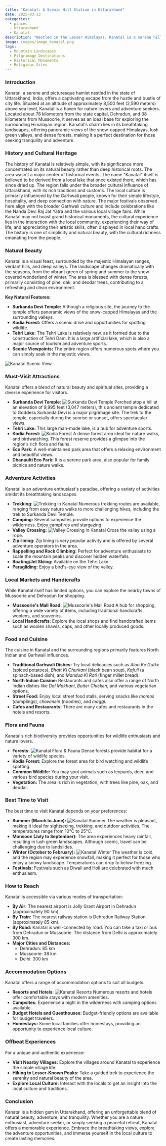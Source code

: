 ```yaml
---
title: "Kanatal: A Scenic Hill Station in Uttarakhand"
date: 2025-03-13
categories:
  - places
  - Uttarakhand
  - Kanatal
description: "Nestled in the Lesser Himalayas, Kanatal is a serene hill station surrounded by lush green valleys and dense forests. Known for its picturesque landscapes, it offers trekking opportunities to nearby peaks like Gangkara and Kedarkantha, making it a perfect destination for adventure and nature enthusiasts."
image: images/image_kanatal.png
tags: 
  - Mountain Landscapes
  - Pilgrimage Destinations
  - Historical Monuments
  - Religious Sites
---
```



### **Introduction**

Kanatal, a serene and picturesque hamlet nestled in the state of Uttarakhand, India, offers a captivating escape from the hustle and bustle of city life. Situated at an altitude of approximately 8,500 feet (2,590 meters) above sea level, Kanatal is a haven for nature lovers and adventure seekers. Located about 78 kilometers from the state capital, Dehradun, and 38 kilometers from Mussoorie, it serves as an ideal base for exploring the surrounding Himalayan region. Kanatal's charm lies in its breathtaking landscapes, offering panoramic views of the snow-capped Himalayas, lush green valleys, and dense forests, making it a perfect destination for those seeking tranquility and adventure.

### **History and Cultural Heritage**

The history of Kanatal is relatively simple, with its significance more concentrated on its natural beauty rather than deep historical roots. The area wasn't a major center of historical events. The name "Kanatal" itself is believed to be derived from a local lake that once existed there, which has since dried up. The region falls under the broader cultural influence of Uttarakhand, with its rich traditions and customs. The local culture is primarily influenced by the Garhwali people, known for their simple lifestyle, hospitality, and deep connection with nature. The major festivals observed here align with the broader Garhwali culture and include celebrations like the Nanda Devi Raj Jat Yatra and the various local village fairs. While Kanatal may not boast grand historical monuments, the cultural experience lies in the interaction with the local community, experiencing their way of life, and appreciating their artistic skills, often displayed in local handicrafts. The history is one of simplicity and natural beauty, with the cultural richness emanating from the people.

###  **Natural Beauty**

Kanatal is a visual feast, surrounded by the majestic Himalayan ranges, verdant hills, and deep valleys. The landscape changes dramatically with the seasons, from the vibrant green of spring and summer to the snow-covered wonderland of winter. The area is blessed with dense forests, primarily consisting of pine, oak, and deodar trees, contributing to a refreshing and clean environment.

**Key Natural Features:**
*   **Surkanda Devi Temple:** Although a religious site, the journey to the temple offers panoramic views of the snow-capped Himalayas and the surrounding valleys.
*   **Kodia Forest:** Offers a scenic drive and opportunities for spotting wildlife.
*   **Tehri Lake:** The Tehri Lake is relatively new, as it formed due to the construction of Tehri Dam. It is a large artificial lake, which is also a major source of tourism and adventure sports.
*   **Scenic Viewpoints:** The entire region offers numerous spots where you can simply soak in the majestic views.

<img src="placeholder_image_kanatal_scenic_view.jpg" alt="Kanatal Scenic View">

### **Must-Visit Attractions**

Kanatal offers a blend of natural beauty and spiritual sites, providing a diverse experience for visitors.

*   **Surkanda Devi Temple:** <img src="placeholder_image_surkanda_devi.jpg" alt="Surkanda Devi Temple"> Perched atop a hill at an elevation of 9,995 feet (3,047 meters), this ancient temple dedicated to Goddess Surkanda Devi is a major pilgrimage site. The trek to the temple, especially during the sunrise or sunset, offers spectacular views.
*   **Tehri Lake:** This large man-made lake, is a hub for adventure sports.
*   **Kodia Forest:** <img src="placeholder_image_kodia_forest.jpg" alt="Kodia Forest"> A dense forest area ideal for nature walks, and birdwatching. This forest reserve provides a glimpse into the region’s rich flora and fauna.
*   **Eco Park:** A well-maintained park area that offers a relaxing environment and beautiful views.
*   **Dhanaulti Eco Park:** It is a serene park area, also popular for family picnics and nature walks.

### **Adventure Activities**

Kanatal is an adventure enthusiast's paradise, offering a variety of activities amidst its breathtaking landscapes.

*   **Trekking:** <img src="placeholder_image_trekking_kanatal.jpg" alt="Trekking in Kanatal"> Numerous trekking routes are available, ranging from easy nature walks to more challenging hikes, including the trek to Surkanda Devi Temple.
*   **Camping:** Several campsites provide options to experience the wilderness. Enjoy campfires and stargazing.
*   **Valley Crossing:** <img src="placeholder_image_valley_crossing.jpg" alt="Valley Crossing in Kanatal"> Cross the valley using a rope.
*   **Zip-lining:** Zip lining is very popular activity and is offered by several adventure operators in the area.
*   **Rappelling and Rock Climbing:** Perfect for adventure enthusiasts to scale the mountain peaks and discover hidden waterfalls.
*   **Boating/Jet Skiing:** Available on the Tehri Lake.
*   **Paragliding:** Enjoy a bird's-eye view of the valley.

### **Local Markets and Handicrafts**

While Kanatal itself has limited options, you can explore the nearby towns of Mussoorie and Dehradun for shopping.

*   **Mussoorie's Mall Road:** <img src="placeholder_image_mall_road_mussoorie.jpg" alt="Mussoorie's Mall Road"> A hub for shopping, offering a wide variety of items, including traditional handicrafts, woolens, and souvenirs.
*   **Local Handicrafts:** Explore the local shops and find handcrafted items such as woolen shawls, caps, and other locally produced goods.

### **Food and Cuisine**

The cuisine in Kanatal and the surrounding regions primarily features North Indian and Garhwali influences.

*   **Traditional Garhwali Dishes:** Try local delicacies such as *Aloo Ke Gutke* (spiced potatoes), *Bhatt Ki Churkani* (black bean soup), *Kafuli* (a spinach-based dish), and *Mandua Ki Roti* (finger millet bread).
*   **North Indian Cuisine:** Restaurants and cafes also offer a range of North Indian dishes like *Dal Makhani*, *Butter Chicken*, and various vegetarian options.
*   **Street Food:** Enjoy local street food stalls, serving snacks like *momos* (dumplings), *chowmein* (noodles), and *maggi*.
*   **Cafes and Restaurants:** There are many cafes and restaurants in the hotels and resorts.

### **Flora and Fauna**

Kanatal’s rich biodiversity provides opportunities for wildlife enthusiasts and nature lovers.

*   **Forests:** <img src="placeholder_image_kanatal_flora_fauna.jpg" alt="Kanatal Flora & Fauna"> Dense forests provide habitat for a variety of wildlife species.
*   **Kodia Forest:** Explore the forest area for bird watching and wildlife spotting.
*   **Common Wildlife:** You may spot animals such as leopards, deer, and various bird species during your visit.
*   **Vegetation:** The area is rich in vegetation, with trees like pine, oak, and deodar.

### **Best Time to Visit**

The best time to visit Kanatal depends on your preferences:

*   **Summer (March to June):** <img src="placeholder_image_kanatal_summer.jpg" alt="Kanatal Summer"> The weather is pleasant, making it ideal for sightseeing, trekking, and outdoor activities. The temperatures range from 10°C to 25°C.
*   **Monsoon (July to September):** The area experiences heavy rainfall, resulting in lush green landscapes. Although scenic, travel can be challenging due to landslides.
*   **Winter (October to February):** <img src="placeholder_image_kanatal_winter.jpg" alt="Kanatal Winter"> The weather is cold, and the region may experience snowfall, making it perfect for those who enjoy a snowy landscape. Temperatures can drop to below freezing.
*   **Festivals:** Festivals such as Diwali and Holi are celebrated with much enthusiasm.

### **How to Reach**

Kanatal is accessible via various modes of transportation:

*   **By Air:** The nearest airport is Jolly Grant Airport in Dehradun (approximately 90 km).
*   **By Train:** The nearest railway station is Dehradun Railway Station (approximately 85 km).
*   **By Road:** Kanatal is well-connected by road. You can take a taxi or bus from Dehradun or Mussoorie. The distance from Delhi is approximately 300 km.
*   **Major Cities and Distances:**
    *   Dehradun: 85 km
    *   Mussoorie: 38 km
    *   Delhi: 300 km

### **Accommodation Options**

Kanatal offers a range of accommodation options to suit all budgets.

*   **Resorts and Hotels:** <img src="placeholder_image_kanatal_resorts.jpg" alt="Kanatal Resorts"> Numerous resorts and hotels offer comfortable stays with modern amenities.
*   **Campsites:** Experience a night in the wilderness with camping options available.
*   **Budget Hotels and Guesthouses:** Budget-friendly options are available for budget travelers.
*   **Homestays:** Some local families offer homestays, providing an opportunity to experience local culture.

### **Offbeat Experiences**

For a unique and authentic experience:

*   **Visit Nearby Villages:** Explore the villages around Kanatal to experience the simple village life.
*   **Hiking to Lesser-Known Peaks:** Take a guided trek to experience the serenity and natural beauty of the area.
*   **Explore Local Culture:** Interact with the locals to get an insight into the local culture and traditions.

### **Conclusion**

Kanatal is a hidden gem in Uttarakhand, offering an unforgettable blend of natural beauty, adventure, and tranquility. Whether you are a nature enthusiast, adventure seeker, or simply seeking a peaceful retreat, Kanatal offers a memorable experience. Embrace the breathtaking views, explore the adventure opportunities, and immerse yourself in the local culture to create lasting memories.


